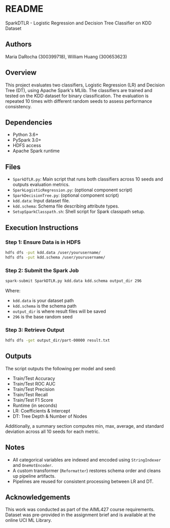 # README 
SparkDTLR - Logistic Regression and Decision Tree Classifier on KDD Dataset

## Authors

Maria DaRocha (300399718), William Huang (300653623)

## Overview

This project evaluates two classifiers, Logistic Regression (LR) and Decision Tree (DT), using Apache Spark's MLlib. The classifiers are trained and tested on the KDD dataset for binary classification. The evaluation is repeated 10 times with different random seeds to assess performance consistency.

## Dependencies

* Python 3.6+
* PySpark 3.0+
* HDFS access
* Apache Spark runtime

## Files

* `SparkDTLR.py`: Main script that runs both classifiers across 10 seeds and outputs evaluation metrics.
* `SparkLogisticRegression.py`: (optional component script)
* `SparkDecisionTree.py`: (optional component script)
* `kdd.data`: Input dataset file.
* `kdd.schema`: Schema file describing attribute types.
* `SetupSparkClasspath.sh`: Shell script for Spark classpath setup.

## Execution Instructions

### Step 1: Ensure Data is in HDFS

```bash
hdfs dfs -put kdd.data /user/yourusername/
hdfs dfs -put kdd.schema /user/yourusername/
```

### Step 2: Submit the Spark Job

```bash
spark-submit SparkDTLR.py kdd.data kdd.schema output_dir 296
```

Where:

* `kdd.data` is your dataset path
* `kdd.schema` is the schema path
* `output_dir` is where result files will be saved
* `296` is the base random seed

### Step 3: Retrieve Output

```bash
hdfs dfs -get output_dir/part-00000 result.txt
```

## Outputs

The script outputs the following per model and seed:

* Train/Test Accuracy
* Train/Test ROC AUC
* Train/Test Precision
* Train/Test Recall
* Train/Test F1 Score
* Runtime (in seconds)
* LR: Coefficients & Intercept
* DT: Tree Depth & Number of Nodes

Additionally, a summary section computes min, max, average, and standard deviation across all 10 seeds for each metric.

## Notes

* All categorical variables are indexed and encoded using `StringIndexer` and `OneHotEncoder`.
* A custom transformer (`Reformatter`) restores schema order and cleans up pipeline artifacts.
* Pipelines are reused for consistent processing between LR and DT.

## Acknowledgements

This work was conducted as part of the AIML427 course requirements. Dataset was pre-provided in the assignment brief and is available at the online UCI ML Library.
